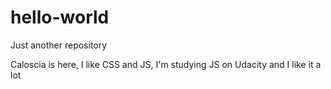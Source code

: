 # hello-world
Just another repository


Caloscia is here, I like CSS and JS, I'm studying JS on Udacity and I like it a lot
